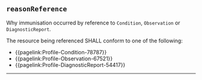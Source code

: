 ## `reasonReference`

Why immunisation occurred by reference to `Condition`, `Observation` or `DiagnosticReport`. 

The resource being referenced SHALL conform to one of the following:

- {{pagelink:Profile-Condition-78787}}
- {{pagelink:Profile-Observation-67521}}
- {{pagelink:Profile-DiagnosticReport-54417}}

---